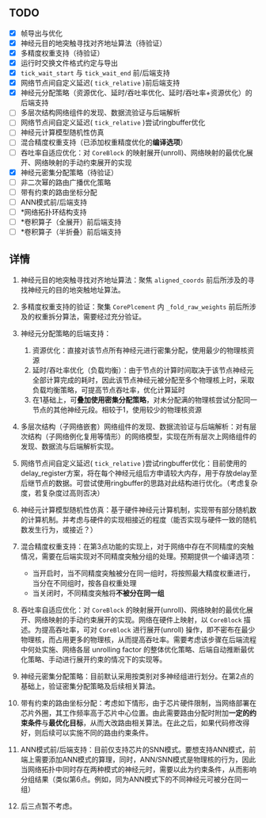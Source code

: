 ## TODO

- [X] 帧导出与优化
- [X] 神经元目的地突触寻找对齐地址算法（待验证）
- [X] 多精度权重支持（待验证）
- [X] 运行时交换文件格式约定与导出
- [X] `tick_wait_start` 与 `tick_wait_end` 前/后端支持
- [X] 网络节点间自定义延迟( `tick_relative` )前后端支持
- [X] 神经元分配策略（资源优化、延时/吞吐率优化、延时/吞吐率+资源优化）的后端支持
- [ ] 多层次结构网络组件的发现、数据流验证与后端解析
- [ ] 网络节点间自定义延迟( `tick_relative` )尝试ringbuffer优化
- [ ] 神经元计算模型随机性仿真
- [ ] 混合精度权重支持（已添加权重精度优化的**编译选项**）
- [ ] 吞吐率自适应优化：对 `CoreBlock` 的映射展开(unroll)、网络映射的最优化展开、网络映射的手动约束展开的实现
- [X] 神经元密集分配策略（待验证）
- [ ] 非二次幂的路由广播优化策略
- [ ] 带有约束的路由坐标分配
- [ ] ANN模式前/后端支持
- [ ] *网络拓扑环结构支持
- [ ] *卷积算子（全展开）前后端支持
- [ ] *卷积算子（半折叠）前后端支持

## 详情

1. 神经元目的地突触寻找对齐地址算法：聚焦 `aligned_coords` 前后所涉及的寻找神经元的目的地突触地址算法。
2. 多精度权重支持的验证：聚集 `CorePlcement` 内 `_fold_raw_weights` 前后所涉及的权重拆分算法，需要经过充分验证。
3. 神经元分配策略的后端支持：

   1. 资源优化：直接对该节点所有神经元进行密集分配，使用最少的物理核资源
   2. 延时/吞吐率优化（负载均衡）：由于节点的计算时间取决于该节点神经元全部计算完成的耗时，因此该节点神经元被分配至多个物理核上时，采取负载均衡策略，可提高节点吞吐率，优化计算延时
   3. 在1基础上，可**叠加使用密集分配策略**，对未分配满的物理核尝试分配同一节点的其他神经元段。相较于1，使用较少的物理核资源
4. 多层次结构（子网络嵌套）网络组件的发现、数据流验证与后端解析：对有层次结构（子网络例化复用等情形）的网络模型，实现在所有层次上网络组件的发现、数据流与后端解析实现。
5. 网络节点间自定义延迟( `tick_relative` )尝试ringbuffer优化：目前使用的delay_register方案，将在每个神经元组后方申请较大内存，用于存放delay至后继节点的数据。可尝试使用ringbuffer的思路对此结构进行优化。（考虑复杂度，若复杂度过高则否决）
6. 神经元计算模型随机性仿真：基于硬件神经元计算机制，实现带有部分随机数的计算机制。并考虑与硬件的实现相接近的程度（能否实现与硬件一致的随机数发生行为，或接近？）
7. 混合精度权重支持：在第3点功能的实现上，对于网络中存在不同精度的突触情况，需要在后端实现对不同精度突触分组的处理。预期提供一个编译选项：

   - 当开启时，当不同精度突触被分在同一组时，将按照最大精度权重进行，当分在不同组时，按各自权重处理
   - 当关闭时，不同精度突触将**不被分在同一组**
8. 吞吐率自适应优化：对 `CoreBlock` 的映射展开(unroll)、网络映射的最优化展开、网络映射的手动约束展开的实现。网络在硬件上映射，以 `CoreBlock` 描述。为提高吞吐率，可对 `CoreBlock` 进行展开(unroll) 操作，即不密布在最少物理核，而占用更多的物理核，从而提高吞吐率。需要考虑该步骤在后端流程中何处实施、网络各层 unrolling factor 的整体优化策略、后端自动推断最优化策略、手动进行展开约束的情况下的实现等。
9. 神经元密集分配策略：目前默认采用按类别对多神经组进行划分。在第2点的基础上，验证密集分配策略及后续相关算法。
10. 带有约束的路由坐标分配：考虑如下情形，由于芯片硬件限制，当网络部署在芯片外圈，其工作频率高于芯片中心位置。由此需要路由分配时附加**一定的约束条件**与**最优化目标**，从而大改路由相关算法。在此之后，如果代码修改得好，则后续可以实施不同的路由约束条件。
11. ANN模式前/后端支持：目前仅支持芯片的SNN模式。要想支持ANN模式，前端上需要添加ANN模式的算理，同时，ANN/SNN模式是物理核的行为，因此当网络拓扑中同时存在两种模式的神经元时，需要以此为约束条件，从而影响分组结果（类似第6点。例如，同为ANN模式下的不同神经元可被分在同一组）
12. 后三点暂不考虑。

